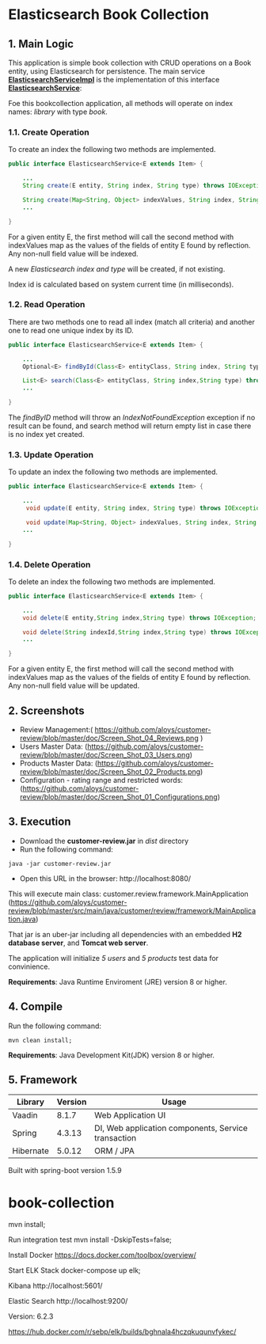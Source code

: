 
# Elasticsearch Book Collection

## 1. Main Logic

This application is simple book collection with CRUD operations on a Book entity, using Elasticsearch for persistence.
The main service [**ElasticsearchServiceImpl**](https://github.com/aloys/book-collection/blob/master/src/main/java/io/lab/biblio/application/service/ElasticsearchServiceImpl.java) is the implementation of this interface [**ElasticsearchService**](https://github.com/aloys/book-collection/blob/master/src/main/java/io/lab/biblio/application/service/ElasticsearchServiceImpl.java):

Foe this bookcollection application, all methods will operate on index names: *library* with type *book*.

### 1.1. Create Operation

To create an index the following two methods are implemented.


```java
public interface ElasticsearchService<E extends Item> {

    ...
    String create(E entity, String index, String type) throws IOException;

    String create(Map<String, Object> indexValues, String index, String type) throws IOException;
    ...

}
```

For a given entity E, the first method will call the second method with indexValues map as the values of the fields
of entity E found by reflection. Any non-null field value will be indexed.

A new *Elasticsearch index and type* will be created, if not existing.

Index id is calculated based on system current time (in milliseconds).

### 1.2. Read Operation

There are two methods one to read all index (match all criteria) and another one to read
one unique index by its ID.


```java
public interface ElasticsearchService<E extends Item> {

    ...
    Optional<E> findById(Class<E> entityClass, String index, String type, String indexId) throws IOException;

    List<E> search(Class<E> entityClass, String index,String type) throws IOException;
    ...

}
```

The _findByID_ method will throw an _IndexNotFoundException_ exception if no result can be found, and search method will return
empty list in case there is no index yet created.

### 1.3. Update Operation

To update an index the following two methods are implemented.


```java
public interface ElasticsearchService<E extends Item> {

    ...
     void update(E entity, String index, String type) throws IOException;

     void update(Map<String, Object> indexValues, String index, String type,String indexId) throws IOException;
    ...

}
```

### 1.4. Delete Operation

To delete an index the following two methods are implemented.


```java
public interface ElasticsearchService<E extends Item> {

    ...
    void delete(E entity,String index,String type) throws IOException;

    void delete(String indexId,String index,String type) throws IOException;
    ...

}
```

For a given entity E, the first method will call the second method with indexValues map as the values of the fields
of entity E found by reflection. Any non-null field value will be updated.

## 2. Screenshots


- Review Management:( https://github.com/aloys/customer-review/blob/master/doc/Screen_Shot_04_Reviews.png )
- Users Master Data: (https://github.com/aloys/customer-review/blob/master/doc/Screen_Shot_03_Users.png)
- Products Master Data: (https://github.com/aloys/customer-review/blob/master/doc/Screen_Shot_02_Products.png)
- Configuration - rating range and restricted words: (https://github.com/aloys/customer-review/blob/master/doc/Screen_Shot_01_Configurations.png)

## 3. Execution

- Download the **customer-review.jar** in *dist* directory
- Run the following command:

```console
java -jar customer-review.jar
```
- Open this URL in the browser:
http://localhost:8080/

This will execute main class: customer.review.framework.MainApplication
(https://github.com/aloys/customer-review/blob/master/src/main/java/customer/review/framework/MainApplication.java)

That jar is an uber-jar including all dependencies with an embedded **H2 database server**, and **Tomcat web server**.

The application will initialize _5 users_ and _5 products_ test data for convinience.

**Requirements**: Java Runtime Enviroment (JRE) version 8 or higher.

## 4. Compile

Run the following command:
```console
mvn clean install;
```
**Requirements**: Java Development Kit(JDK) version 8 or higher.

## 5. Framework

| Library | Version | Usage |
|---------|---------|---------|
| Vaadin | 8.1.7 | Web Application UI |
| Spring | 4.3.13 | DI, Web application components, Service transaction |
| Hibernate  | 5.0.12 | ORM / JPA |

Built with spring-boot version 1.5.9






# book-collection


mvn install;

Run integration test
mvn install -DskipTests=false;

Install Docker
https://docs.docker.com/toolbox/overview/


Start ELK Stack
docker-compose up elk;


Kibana
http://localhost:5601/

Elastic Search
http://localhost:9200/

Version: 6.2.3

https://hub.docker.com/r/sebp/elk/builds/bghnala4hczqkuqunvfykec/